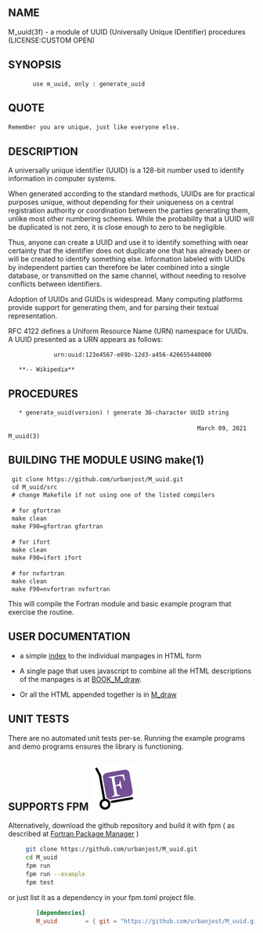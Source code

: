 ## NAME
   M_uuid(3f) - a module of UUID (Universally Unique IDentifier) procedures
   (LICENSE:CUSTOM OPEN)
## SYNOPSIS
```text
       use m_uuid, only : generate_uuid
```
## QUOTE
   `Remember you are unique, just like everyone else.`
## DESCRIPTION
   A universally unique identifier (UUID) is a 128-bit number used to
   identify information in computer systems.

   When generated according to the standard methods, UUIDs are for
   practical purposes unique, without depending for their uniqueness
   on a central registration authority or coordination between the
   parties generating them, unlike most other numbering schemes. While
   the probability that a UUID will be duplicated is not zero, it is
   close enough to zero to be negligible.

   Thus, anyone can create a UUID and use it to identify something with
   near certainty that the identifier does not duplicate one that has
   already been or will be created to identify something else. Information
   labeled with UUIDs by independent parties can therefore be later
   combined into a single database, or transmitted on the same channel,
   without needing to resolve conflicts between identifiers.

   Adoption of UUIDs and GUIDs is widespread. Many computing platforms
   provide support for generating them, and for parsing their textual
   representation.

   RFC 4122 defines a Uniform Resource Name (URN) namespace for UUIDs.
   A UUID presented as a URN appears as follows:
```text
             urn:uuid:123e4567-e89b-12d3-a456-426655440000
```
       **-- Wikipedia**

## PROCEDURES
       * generate_uuid(version) ! generate 36-character UUID string

                                                          March 09, 2021                                                 M_uuid(3)
## BUILDING THE MODULE USING make(1)
     git clone https://github.com/urbanjost/M_uuid.git
     cd M_uuid/src
     # change Makefile if not using one of the listed compilers
     
     # for gfortran
     make clean
     make F90=gfortran gfortran
     
     # for ifort
     make clean
     make F90=ifort ifort

     # for nvfortran
     make clean
     make F90=nvfortran nvfortran

This will compile the Fortran module and basic example
program that exercise the routine.

## USER DOCUMENTATION
   - a simple [index](https://urbanjost.github.io/M_uuid/) to
     the individual manpages in HTML form

   - A single page that uses javascript to combine all the HTML
     descriptions of the manpages is at 
     [BOOK_M_draw](https://urbanjost.github.io/M_uuid/BOOK_M_uuid.html).

   - Or all the HTML appended together is in 
     [M_draw](https://urbanjost.github.io/M_draw/M_uuid.html)

## UNIT TESTS
There are no automated unit tests per-se. Running the example programs
and demo programs ensures the library is functioning.

## SUPPORTS FPM ![fpm](docs/images/fpm_logo.gif)

   Alternatively, download the github repository and build it with
   fpm ( as described at [Fortran Package Manager](https://github.com/fortran-lang/fpm) )

   ```bash
        git clone https://github.com/urbanjost/M_uuid.git
        cd M_uuid
        fpm run
        fpm run --example
        fpm test
   ```

   or just list it as a dependency in your fpm.toml project file.

```toml
        [dependencies]
        M_uuid        = { git = "https://github.com/urbanjost/M_uuid.git" }
```

